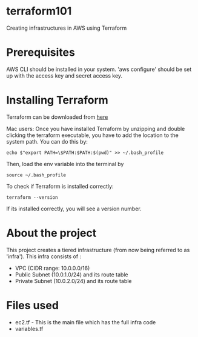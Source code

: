 # terraform101
Creating infrastructures in AWS using Terraform

# Prerequisites
AWS CLI should be installed in your system. 'aws configure' should be set up with the access key and secret access key.

# Installing Terraform
Terraform can be downloaded from [here](https://www.terraform.io/downloads.html)

Mac users:
Once you have installed Terraform by unzipping and double clicking the terraform executable, you have to add the location to the system path. You can do this by:

```echo $"export PATH=\$PATH:$PATH:$(pwd)" >> ~/.bash_profile```

Then, load the env variable into the terminal by

```source ~/.bash_profile```

To check if Terraform is installed correctly:

```terraform --version```

If its installed correctly, you will see a version number.

# About the project
This project creates a tiered infrastructure (from now being referred to as 'infra'). 
This infra consists of :
* VPC (CIDR range: 10.0.0.0/16)
* Public Subnet (10.0.1.0/24) and its route table
* Private Subnet (10.0.2.0/24) and its route table

# Files used
* ec2.tf - This is the main file which has the full infra code
* variables.tf